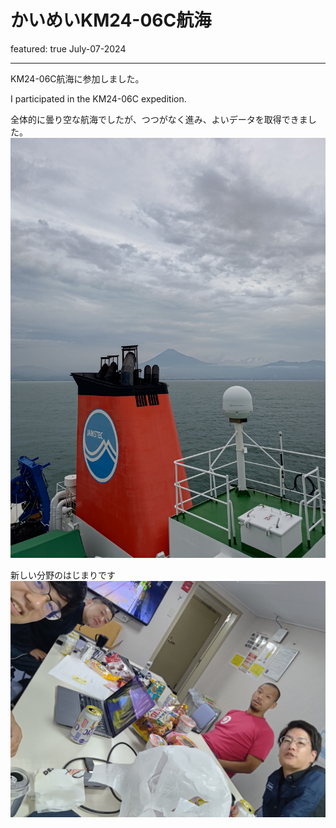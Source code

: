 # かいめいKM24-06C航海
featured: true
July-07-2024

---

KM24-06C航海に参加しました。

I participated in the KM24-06C expedition.

全体的に曇り空な航海でしたが、つつがなく進み、よいデータを取得できました。
![Example Image](posts/pics/KM24-06C.jpeg "me")

新しい分野のはじまりです
![Example Image](posts/pics/KM24-06C_2.jpeg "me")